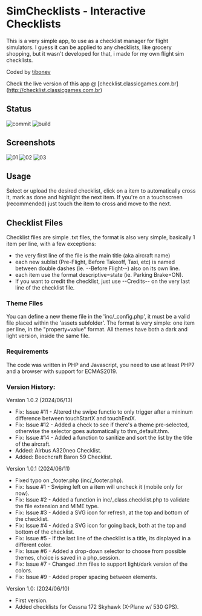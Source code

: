 # SimChecklists - Interactive Checklists
This is a very simple app, to use as a checklist manager for flight simulators. 
I guess it can be applied to any checklists, like grocery shopping, but it wasn't developed for that, i made for my own flight sim checklists.

Coded by [tibonev](http://classicgames.com.br)

Check the live version of this app @ [checklist.classicgames.com.br] (http://checklist.classicgames.com.br)

## Status
![commit](https://img.shields.io/github/last-commit/jflores82/simchecklists) ![build](https://img.shields.io/github/actions/workflow/status/jflores82/simchecklists/test.yml)


## Screenshots

![01](http://classicgames.com.br/temp/simcheck01.png) ![02](http://classicgames.com.br/temp/simcheck02.png)
![03](http://classicgames.com.br/temp/simcheck03.png) 

## Usage
Select or upload the desired checklist, click on a item to automatically cross it, mark as done and highlight the next item. 
If you're on a touchscreen (recommended) just touch the item to cross and move to the next.


## Checklist Files
Checklist files are simple .txt files, the format is also very simple, basically 1 item per line, with a few exceptions:
- the very first line of the file is the main title (aka aircraft name)
- each new sublist (Pre-Flight, Before Takeoff, Taxi, etc) is named between double dashes (ie. --Before Flight--) also on its own line.
- each item use the format descriptive=state (ie. Parking Brake=ON). 
- If you want to credit the checklist, just use --Credits-- on the very last line of the checklist file.


### Theme Files 
You can define a new theme file in the 'inc/_config.php', it must be a valid file placed within the 'assets subfolder'.
The format is very simple: one item per line, in the "property=value" format. 
All themes have both a dark and light version, inside the same file.


### Requirements
The code was written in PHP and Javascript, you need to use at least PHP7 and a browser with support for ECMAS2019.


### Version History: 

Version 1.0.2 (2024/06/13)
- Fix: Issue #11 - Altered the swipe functio to only trigger after a mininum difference between touchStartX and touchEndX.
- Fix: Issue #12 - Added a check to see if there's a theme pre-selected, otherwise the selector goes automatically to thm_default.thm.
- Fix: Issue #14 - Added a function to sanitize and sort the list by the title of the aircraft.
- Added: Airbus A320neo Checklist.
- Added: Beechcraft Baron 59 Checklist.


Version 1.0.1 (2024/06/11)
- Fixed typo on _footer.php (inc/_footer.php).
- Fix: Issue #1 - Swiping left on a item will uncheck it (mobile only for now).
- Fix: Issue #2 - Added a function in inc/_class.checklist.php to validate the file extension and MIME type.
- Fix: Issue #3 - Added a SVG icon for refresh, at the top and bottom of the checklist.
- Fix: Issue #4 - Added a SVG icon for going back, both at the top and bottom of the checklist.
- Fix: Issue #5 - If the last line of the checklist is a title, its displayed in a different color.
- Fix: Issue #6 - Added a drop-down selector to choose from possible themes, choice is saved in a php_session.
- Fix: Issue #7 - Changed .thm files to support light/dark version of the colors.
- Fix: Issue #9 - Added proper spacing between elements.

Version 1.0: (2024/06/10)
- First version.
- Added checklists for Cessna 172 Skyhawk (X-Plane w/ 530 GPS).
